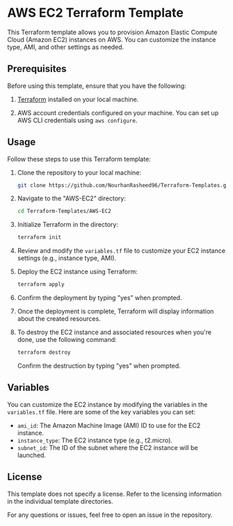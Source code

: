 # AWS EC2 Terraform Template

This Terraform template allows you to provision Amazon Elastic Compute Cloud (Amazon EC2) instances on AWS. You can customize the instance type, AMI, and other settings as needed.

## Prerequisites

Before using this template, ensure that you have the following:

1. [Terraform](https://learn.hashicorp.com/tutorials/terraform/install-cli) installed on your local machine.

2. AWS account credentials configured on your machine. You can set up AWS CLI credentials using `aws configure`.

## Usage

Follow these steps to use this Terraform template:

1. Clone the repository to your local machine:

   ```bash
   git clone https://github.com/NourhanRasheed96/Terraform-Templates.git
   ```

2. Navigate to the "AWS-EC2" directory:

   ```bash
   cd Terraform-Templates/AWS-EC2
   ```

3. Initialize Terraform in the directory:

   ```bash
   terraform init
   ```

4. Review and modify the `variables.tf` file to customize your EC2 instance settings (e.g., instance type, AMI).

5. Deploy the EC2 instance using Terraform:

   ```bash
   terraform apply
   ```

6. Confirm the deployment by typing "yes" when prompted.

7. Once the deployment is complete, Terraform will display information about the created resources.

8. To destroy the EC2 instance and associated resources when you're done, use the following command:

   ```bash
   terraform destroy
   ```

   Confirm the destruction by typing "yes" when prompted.

## Variables

You can customize the EC2 instance by modifying the variables in the `variables.tf` file. Here are some of the key variables you can set:

- `ami_id`: The Amazon Machine Image (AMI) ID to use for the EC2 instance.
- `instance_type`: The EC2 instance type (e.g., t2.micro).
- `subnet_id`: The ID of the subnet where the EC2 instance will be launched.

## License

This template does not specify a license. Refer to the licensing information in the individual template directories.

For any questions or issues, feel free to open an issue in the repository.
